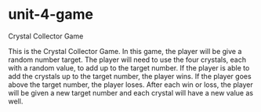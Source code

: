 # unit-4-game
Crystal Collector Game

This is the Crystal Collector Game. In this game, the player will be give a random number target. The player will need to use the four crystals, each with a random value, to add up to the target number. If the player is able to add the crystals up to the target number, the player wins. If the player goes above the target number, the player loses. After each win or loss, the player will be given a new target number and each crystal will have a new value as well. 